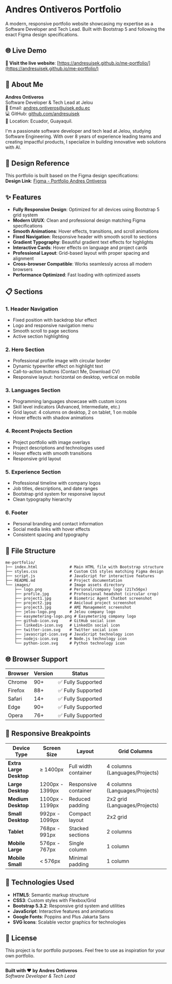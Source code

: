 # Andres Ontiveros Portfolio

A modern, responsive portfolio website showcasing my expertise as a Software Developer and Tech Lead. Built with Bootstrap 5 and following the exact Figma design specifications.

## 🌐 Live Demo

**🚀 Visit the live website**: [https://andresuisek.github.io/me-portfolio/](https://andresuisek.github.io/me-portfolio/)

## 👤 About Me

**Andres Ontiveros**  
Software Developer & Tech Lead at Jelou  
📧 Email: [andres.ontiveros@uisek.edu.ec](mailto:andres.ontiveros@uisek.edu.ec)  
💻 GitHub: [github.com/andresuisek](https://github.com/andresuisek)  
📍 Location: Ecuador, Guayaquil.

I'm a passionate software developer and tech lead at Jelou, studying Software Engineering. With over 8 years of experience leading teams and creating impactful products, I specialize in building innovative web solutions with AI.

## 🎨 Design Reference

This portfolio is built based on the Figma design specifications:  
**Design Link**: [Figma - Portfolio Andres Ontiveros](https://www.figma.com/design/lFQBAJelnl5beCIG5p9yaN/Portfolio---Andres-Ontiveros?node-id=2032-1868&t=y7JWhXwC3GiUP40W-1)

## ✨ Features

- **Fully Responsive Design**: Optimized for all devices using Bootstrap 5 grid system
- **Modern UI/UX**: Clean and professional design matching Figma specifications
- **Smooth Animations**: Hover effects, transitions, and scroll animations
- **Fixed Navigation**: Responsive header with smooth scroll to sections
- **Gradient Typography**: Beautiful gradient text effects for highlights
- **Interactive Cards**: Hover effects on language and project cards
- **Professional Layout**: Grid-based layout with proper spacing and alignment
- **Cross-browser Compatible**: Works seamlessly across all modern browsers
- **Performance Optimized**: Fast loading with optimized assets

## 📋 Sections

### 1. **Header Navigation**

- Fixed position with backdrop blur effect
- Logo and responsive navigation menu
- Smooth scroll to page sections
- Active section highlighting

### 2. **Hero Section**

- Professional profile image with circular border
- Dynamic typewriter effect on highlight text
- Call-to-action buttons (Contact Me, Download CV)
- Responsive layout: horizontal on desktop, vertical on mobile

### 3. **Languages Section**

- Programming languages showcase with custom icons
- Skill level indicators (Advanced, Intermediate, etc.)
- Grid layout: 4 columns on desktop, 2 on tablet, 1 on mobile
- Hover effects with shadow animations

### 4. **Recent Projects Section**

- Project portfolio with image overlays
- Project descriptions and technologies used
- Hover effects with smooth transitions
- Responsive grid layout

### 5. **Experience Section**

- Professional timeline with company logos
- Job titles, descriptions, and date ranges
- Bootstrap grid system for responsive layout
- Clean typography hierarchy

### 6. **Footer**

- Personal branding and contact information
- Social media links with hover effects
- Consistent spacing and typography

## 📁 File Structure

```
me-portfolio/
├── index.html              # Main HTML file with Bootstrap structure
├── styles.css              # Custom CSS styles matching Figma design
├── script.js               # JavaScript for interactive features
├── README.md               # Project documentation
└── images/                 # Image assets directory
    ├── logo.png            # Personal/company logo (217x56px)
    ├── profile.jpg         # Professional headshot (circular crop)
    ├── project1.jpg        # Biometric Agent Chatbot screenshot
    ├── project2.jpg        # Amicloud project screenshot
    ├── project3.jpg        # AMI Management screenshot
    ├── jelou-logo.png      # Jelou company logo
    ├── easymetering-logo.png # Easymetering company logo
    ├── github-icon.svg     # GitHub social icon
    ├── linkedin-icon.svg   # LinkedIn social icon
    ├── twitter-icon.svg    # Twitter social icon
    ├── javascript-icon.svg # JavaScript technology icon
    ├── nodejs-icon.svg     # Node.js technology icon
    └── python-icon.svg     # Python technology icon
```

## 🌐 Browser Support

| Browser | Version | Status             |
| ------- | ------- | ------------------ |
| Chrome  | 90+     | ✅ Fully Supported |
| Firefox | 88+     | ✅ Fully Supported |
| Safari  | 14+     | ✅ Fully Supported |
| Edge    | 90+     | ✅ Fully Supported |
| Opera   | 76+     | ✅ Fully Supported |

## 📱 Responsive Breakpoints

| Device Type             | Screen Size     | Layout               | Grid Columns                   |
| ----------------------- | --------------- | -------------------- | ------------------------------ |
| **Extra Large Desktop** | ≥ 1400px        | Full width container | 4 columns (Languages/Projects) |
| **Large Desktop**       | 1200px - 1399px | Responsive container | 4 columns (Languages/Projects) |
| **Medium Desktop**      | 1100px - 1199px | Reduced padding      | 2x2 grid (Languages/Projects)  |
| **Small Desktop**       | 992px - 1099px  | Compact layout       | 2x2 grid                       |
| **Tablet**              | 768px - 991px   | Stacked sections     | 2 columns                      |
| **Mobile Large**        | 576px - 767px   | Single column        | 1 column                       |
| **Mobile Small**        | < 576px         | Minimal padding      | 1 column                       |

## 🔧 Technologies Used

- **HTML5**: Semantic markup structure
- **CSS3**: Custom styles with Flexbox/Grid
- **Bootstrap 5.3.2**: Responsive grid system and utilities
- **JavaScript**: Interactive features and animations
- **Google Fonts**: Poppins and Plus Jakarta Sans
- **SVG Icons**: Scalable vector graphics for technologies

## 📄 License

This project is for portfolio purposes. Feel free to use as inspiration for your own portfolio.

---

**Built with ❤️ by Andres Ontiveros**  
_Software Developer & Tech Lead_
